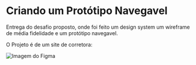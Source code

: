 # Criando um Protótipo Navegavel

Entrega do desafio proposto, onde foi feito um design system um wireframe de média fidelidade e um protótipo navegavel.

O Projeto é de um site de corretora:

![Imagem do Figma](prototipo.jpg)
